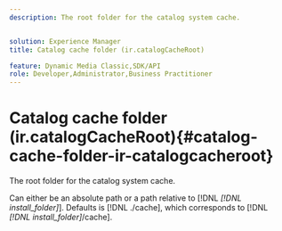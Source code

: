```yaml
---
description: The root folder for the catalog system cache.


solution: Experience Manager
title: Catalog cache folder (ir.catalogCacheRoot)

feature: Dynamic Media Classic,SDK/API
role: Developer,Administrator,Business Practitioner
---
```


# Catalog cache folder (ir.catalogCacheRoot){#catalog-cache-folder-ir-catalogcacheroot}

The root folder for the catalog system cache.

Can either be an absolute path or a path relative to [!DNL *[!DNL install_folder]*]. Defaults is [!DNL ./cache], which corresponds to [!DNL *[!DNL install_folder]*/cache]. 
